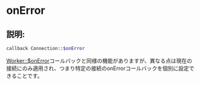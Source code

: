 # onError
## 説明:
```php
callback Connection::$onError
```

[Worker::$onError](../worker/on-error.md)コールバックと同様の機能がありますが、異なる点は現在の接続にのみ適用され、つまり特定の接続のonErrorコールバックを個別に設定できることです。
